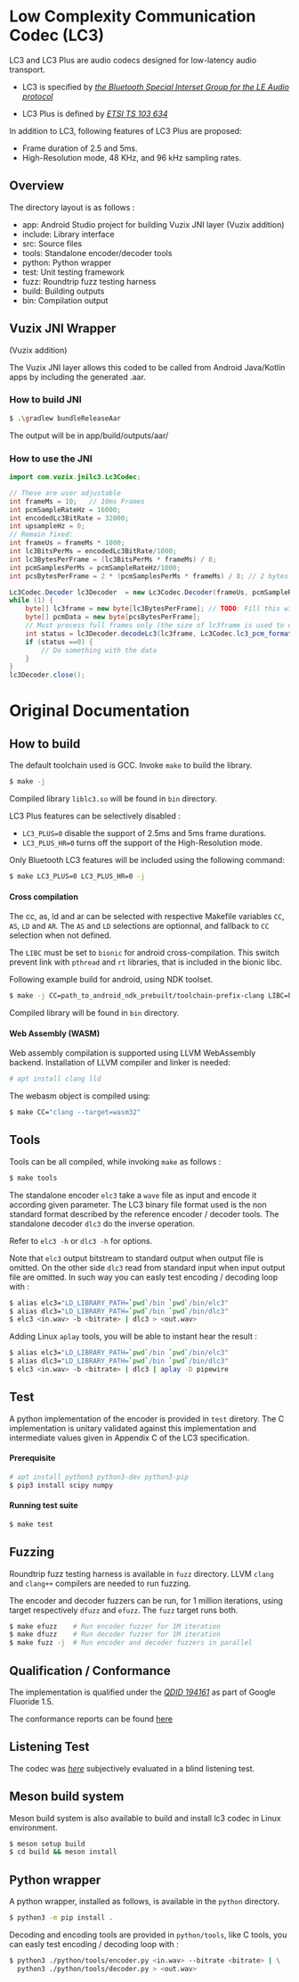 # Low Complexity Communication Codec (LC3)

LC3 and LC3 Plus are audio codecs designed for low-latency audio transport.

- LC3 is specified by [_the Bluetooth Special Interset Group for the LE Audio
  protocol_](https://www.bluetooth.org/DocMan/handlers/DownloadDoc.ashx?doc_id=502107&vId=542963)

- LC3 Plus is defined by [_ETSI TS 103 634_](https://www.etsi.org/deliver/etsi_ts/103600_103699/103634/01.04.01_60/ts_103634v010401p.pdf)

In addition to LC3, following features of LC3 Plus are proposed:
- Frame duration of 2.5 and 5ms.
- High-Resolution mode, 48 KHz, and 96 kHz sampling rates.

## Overview

The directory layout is as follows :
- app:          Android Studio project for building Vuzix JNI layer (Vuzix addition)
- include:      Library interface
- src:          Source files
- tools:        Standalone encoder/decoder tools
- python:       Python wrapper
- test:         Unit testing framework
- fuzz:         Roundtrip fuzz testing harness
- build:        Building outputs
- bin:          Compilation output

## Vuzix JNI Wrapper
(Vuzix addition)

The Vuzix JNI layer allows this coded to be called from Android Java/Kotlin
apps by including the generated .aar.

### How to build JNI
```sh
$ .\gradlew bundleReleaseAar
```
The output will be in app/build/outputs/aar/

### How to use the JNI
```java
import com.vuzix.jnilc3.Lc3Codec;

// These are user adjustable
int frameMs = 10;   // 10ms Frames
int pcmSampleRateHz = 16000;
int encodedLc3BitRate = 32000;
int upsampleHz = 0;
// Remain fixed:
int frameUs = frameMs * 1000;
int lc3BitsPerMs = encodedLc3BitRate/1000;
int lc3BytesPerFrame = (lc3BitsPerMs * frameMs) / 8;
int pcmSamplesPerMs = pcmSampleRateHz/1000;
int pcsBytesPerFrame = 2 * (pcmSamplesPerMs * frameMs) / 8; // 2 bytes per sample, PCM16

Lc3Codec.Decoder lc3Decoder  = new Lc3Codec.Decoder(frameUs, pcmSampleRateHz, upsampleHz);
while (1) {
    byte[] lc3frame = new byte[lc3BytesPerFrame]; // TODO: Fill this with data
    byte[] pcmData = new byte[pcsBytesPerFrame];
    // Must process full frames only (the size of lc3frame is used to compute the encoded bitrate)
    int status = lc3Decoder.decodeLc3(lc3frame, Lc3Codec.lc3_pcm_format.LC3_PCM_FORMAT_S16, pcmData, 1);
    if (status ==0) {
        // Do something with the data
    }
}
lc3Decoder.close();
```

# Original Documentation

## How to build

The default toolchain used is GCC. Invoke `make` to build the library.

```sh
$ make -j
```

Compiled library `liblc3.so` will be found in `bin` directory.

LC3 Plus features can be selectively disabled :
- `LC3_PLUS=0` disable the support of 2.5ms and 5ms frame durations.
- `LC3_PLUS_HR=0` turns off the support of the High-Resolution mode.

Only Bluetooth LC3 features will be included using the following command:

```sh
$ make LC3_PLUS=0 LC3_PLUS_HR=0 -j
```

#### Cross compilation

The cc, as, ld and ar can be selected with respective Makefile variables `CC`,
`AS`, `LD` and `AR`. The `AS` and `LD` selections are optionnal, and fallback
to `CC` selection when not defined.

The `LIBC` must be set to `bionic` for android cross-compilation. This switch
prevent link with `pthread` and `rt` libraries, that is included in the
bionic libc.

Following example build for android, using NDK toolset.

```sh
$ make -j CC=path_to_android_ndk_prebuilt/toolchain-prefix-clang LIBC=bionic
```

Compiled library will be found in `bin` directory.

#### Web Assembly (WASM)

Web assembly compilation is supported using LLVM WebAssembly backend.
Installation of LLVM compiler and linker is needed:

```sh
# apt install clang lld
```

The webasm object is compiled using:
```sh
$ make CC="clang --target=wasm32"
```

## Tools

Tools can be all compiled, while invoking `make` as follows :

```sh
$ make tools
```

The standalone encoder `elc3` take a `wave` file as input and encode it
according given parameter. The LC3 binary file format used is the non
standard format described by the reference encoder / decoder tools.
The standalone decoder `dlc3` do the inverse operation.

Refer to `elc3 -h` or `dlc3 -h` for options.

Note that `elc3` output bitstream to standard output when output file is
omitted. On the other side `dlc3` read from standard input when input output
file are omitted.
In such way you can easly test encoding / decoding loop with :

```sh
$ alias elc3="LD_LIBRARY_PATH=`pwd`/bin `pwd`/bin/elc3"
$ alias dlc3="LD_LIBRARY_PATH=`pwd`/bin `pwd`/bin/dlc3"
$ elc3 <in.wav> -b <bitrate> | dlc3 > <out.wav>
```

Adding Linux `aplay` tools, you will be able to instant hear the result :

```sh
$ alias elc3="LD_LIBRARY_PATH=`pwd`/bin `pwd`/bin/elc3"
$ alias dlc3="LD_LIBRARY_PATH=`pwd`/bin `pwd`/bin/dlc3"
$ elc3 <in.wav> -b <bitrate> | dlc3 | aplay -D pipewire
```

## Test

A python implementation of the encoder is provided in `test` diretory.
The C implementation is unitary validated against this implementation and
intermediate values given in Appendix C of the LC3 specification.

#### Prerequisite

```sh
# apt install python3 python3-dev python3-pip
$ pip3 install scipy numpy
```

#### Running test suite

```sh
$ make test
```

## Fuzzing

Roundtrip fuzz testing harness is available in `fuzz` directory.
LLVM `clang` and `clang++` compilers are needed to run fuzzing.

The encoder and decoder fuzzers can be run, for 1 million iterations, using
target respectively `dfuzz` and `efuzz`. The `fuzz` target runs both.

```sh
$ make efuzz    # Run encoder fuzzer for 1M iteration
$ make dfuzz    # Run decoder fuzzer for 1M iteration
$ make fuzz -j  # Run encoder and decoder fuzzers in parallel
```

## Qualification / Conformance

The implementation is qualified under the [_QDID 194161_](https://launchstudio.bluetooth.com/ListingDetails/160904) as part of Google Fluoride 1.5.

The conformance reports can be found [here](conformance/README.md)

## Listening Test

The codec was [_here_](https://hydrogenaud.io/index.php/topic,122575.0.html)
subjectively evaluated in a blind listening test.


## Meson build system

Meson build system is also available to build and install lc3 codec in Linux
environment.

```sh
$ meson setup build
$ cd build && meson install
```

## Python wrapper

A python wrapper, installed as follows, is available in the `python` directory.

```sh
$ python3 -m pip install .
```

Decoding and encoding tools are provided in `python/tools`, like C tools,
you can easly test encoding / decoding loop with :

```sh
$ python3 ./python/tools/encoder.py <in.wav> --bitrate <bitrate> | \
  python3 ./python/tools/decoder.py > <out.wav>
```
